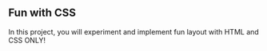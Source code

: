 ## Fun with CSS

In this project, you will experiment and implement fun layout with HTML and CSS ONLY!
